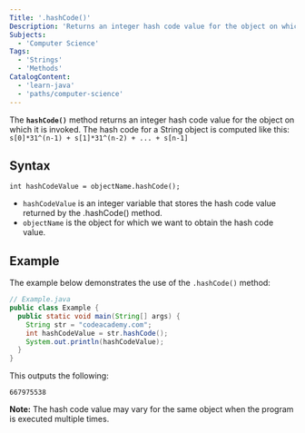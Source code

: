 ```yaml
---
Title: '.hashCode()'
Description: 'Returns an integer hash code value for the object on which it is invoked.'
Subjects:
  - 'Computer Science'
Tags:
  - 'Strings'
  - 'Methods'
CatalogContent:
  - 'learn-java'
  - 'paths/computer-science'
---
```


The **`hashCode()`** method returns an integer hash code value for the object on which it is invoked. The hash code for a String object is computed like this:
`s[0]*31^(n-1) + s[1]*31^(n-2) + ... + s[n-1]`

## Syntax

```pseudo
int hashCodeValue = objectName.hashCode();
```

- `hashCodeValue` is an integer variable that stores the hash code value returned by the .hashCode() method.
- `objectName` is the object for which we want to obtain the hash code value.

## Example

The example below demonstrates the use of the `.hashCode()` method:

```java
// Example.java
public class Example {
  public static void main(String[] args) {
    String str = "codeacademy.com";
    int hashCodeValue = str.hashCode();
    System.out.println(hashCodeValue);
  }
}
```

This outputs the following:

```shell
667975538
```

**Note:** The hash code value may vary for the same object when the program is executed multiple times.
